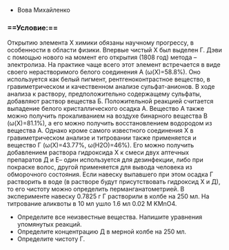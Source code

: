 - Вова Михайленко
### ==Условие:==
Открытию элемента Х химики обязаны научному прогрессу, в
особенности в области физики. Впервые чистый Х был
выделен Г. Дэви с помощью нового на момент его открытия
(1808 год) метода – электролиза. На практике чаще всего этот
элемент встречается в виде своего нерастворимого белого
соединения А (ω(X)=58.8%). Оно используется как белый
пигмент, рентгеноконтрастное вещество, в гравиметрическом
и качественном анализе сульфат-анионов. В ходе анализа к
раствору, предположительно содержащему сульфаты,
добавляют раствор вещества Б. Положительной реакцией
считается выпадение белого кристаллического осадка А.
Вещество А также можно получить прокаливанием на воздухе
бинарного вещества В (ω(X)=81.1%), а его можно получить
восстановлением водородом из вещества А. Однако кроме
самого известного соединения Х в гравиметрическом анализе
и титровании также применяется и вещество Г (ω(X)=43.77%,
ω(H2O)=46%). Его можно получить добавлением раствора
гидроксида Х к смеси двух аптечных препаратов Д и Е– один
используется для дезинфекции, либо при покраске волос,
другой применяется для вывода человека из обморочного
состояния. Если навеску выпавшего при этом осадка Г
растворить в воде (в растворе будут присутствовать гидроксид Х и Д), то его чистоту можно определить
перманганатометрией. В эксперименте навеску 0.7825 г Г
растворили в колбе на 250 мл. На титрование аликвоты в 10 мл
ушло 1.6 мл 0.02 М KMnO4.
- Определите все неизвестные вещества. Напишите уравнения упомянутых реакций.
- Определите концентрацию Д в мерной колбе на 250 мл.
- Определите чистоту Г.